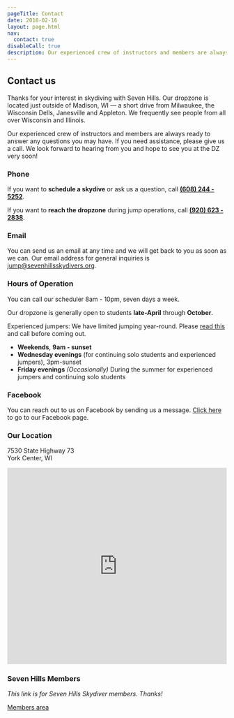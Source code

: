 ```yaml
---
pageTitle: Contact
date: 2018-02-16
layout: page.html
nav:
  contact: true
disableCall: true
description: Our experienced crew of instructors and members are always ready to answer any questions you may have. If you need assistance, please give us a call at (608) 244 - 5252. We look forward to hearing from you and hope to see you at the DZ very soon!
---
```


## Contact us

Thanks for your interest in skydiving with Seven Hills. Our dropzone is located just outside of Madison, WI &mdash; a short drive from Milwaukee, the Wisconsin Dells, Janesville and Appleton. We frequently see people from all over Wisconsin and Illinois.

Our experienced crew of instructors and members are always ready to answer any questions you may have. If you need assistance, please give us a call. We look forward to hearing from you and hope to see you at the DZ very soon!

### Phone

If you want to __schedule a skydive__ or ask us a question, call __<a href="tel:6082445252">(608) 244 - 5252</a>__.

If you want to __reach the dropzone__ during jump operations, call __<a href="tel:9206232838">(920) 623 - 2838</a>__.

### Email

You can send us an email at any time and we will get back to you as soon as we can. Our email address for general inquiries is [jump@sevenhillsskydivers.org](mailto:jump@sevenhillsskydivers.org).

### Hours of Operation

You can call our scheduler 8am - 10pm, seven days a week.

Our dropzone is generally open to students __late-April__ through __October__.

Experienced jumpers: We have limited jumping year-round. Please [read this](../experienced) and call before coming out.

 * __Weekends__, __9am - sunset__
 * __Wednesday evenings__ (for continuing solo students and experienced jumpers), 3pm-sunset
 * __Friday evenings__ _(Occasionally)_ During the summer for experienced jumpers and continuing solo students

### Facebook

You can reach out to us on Facebook by sending us a message. [Click here](https://www.facebook.com/Seven.Hills.Skydivers/) to go to our Facebook page.

### Our Location

7530 State Highway 73<br>
York Center, WI

<iframe src="https://www.google.com/maps/embed?pb=!1m14!1m8!1m3!1d374279.5091384703!2d-89.4506881!3d42.8716059!3m2!1i1024!2i768!4f13.1!3m3!1m2!1s0x88068c905a73806f%3A0x23161a6f3ddc1fe9!2sSkydive+Madison-+Seven+Hills+Skydivers+Inc!5e0!3m2!1sen!2sus!4v1518891262921" width="100%" height="450" frameborder="0" style="border:0" allowfullscreen></iframe>

### Seven Hills Members

_This link is for Seven Hills Skydiver members. Thanks!_

[Members area](http://thinfi.com/yyg)
